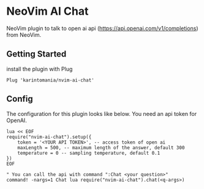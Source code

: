 # NeoVim AI Chat
NeoVim plugin to talk to open ai api (https://api.openai.com/v1/completions) from NeoVim.

## Getting Started
install the plugin with Plug
```
Plug 'karintomania/nvim-ai-chat'
```

## Config
The configuration for this plugin looks like below.
You need an api token for OpenAI.
```
lua << EOF
require("nvim-ai-chat").setup({
	token = '<YOUR API TOKEN>', -- access token of open ai
	maxLength = 500, -- maximum length of the answer, default 300
	temperature = 0 -- sampling temperature, default 0.1
})
EOF

" You can call the api with command ":Chat <your question>"
command! -nargs=1 Chat lua require("nvim-ai-chat").chat(<q-args>)

```

